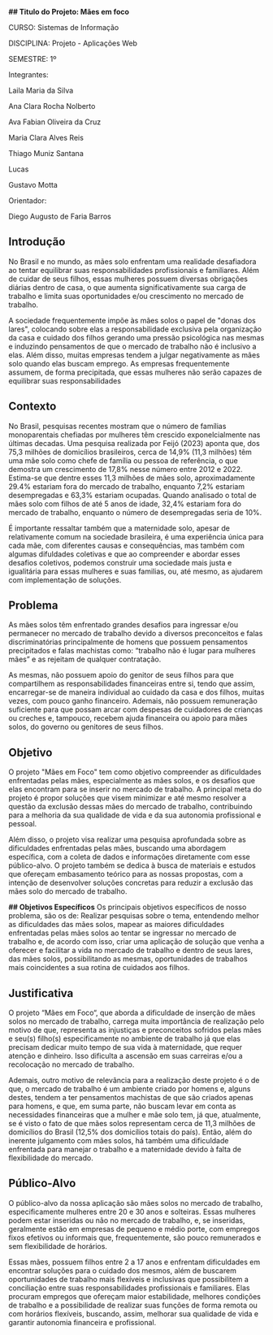 

**## Titulo do Projeto: Mães em foco**

CURSO: Sistemas de Informação  

DISCIPLINA: Projeto - Aplicações Web 

SEMESTRE: 1º 

Integrantes: 

Laila Maria da Silva 

Ana Clara Rocha Nolberto 

Ava Fabian Oliveira da Cruz 

Maria Clara Alves Reis 

Thiago Muniz Santana 

Lucas  

Gustavo Motta

 

Orientador: 

Diego Augusto de Faria Barros 

 

## Introdução

No Brasil e no mundo, as mães solo enfrentam uma realidade desafiadora ao tentar equilibrar suas responsabilidades profissionais e familiares. Além de cuidar de seus filhos, essas mulheres possuem diversas obrigações diárias dentro de casa, o que aumenta significativamente sua carga de trabalho e limita suas oportunidades e/ou crescimento no mercado de trabalho. 

A sociedade frequentemente impõe às mães solos o papel de "donas dos lares", colocando sobre elas a responsabilidade exclusiva pela organização da casa e cuidado dos filhos gerando uma pressão psicológica nas mesmas e induzindo pensamentos de que o mercado de trabalho não é inclusivo a elas. Além disso, muitas empresas tendem a julgar negativamente as mães solo quando elas buscam emprego. As empresas frequentemente assumem, de forma precipitada, que essas mulheres não serão capazes de equilibrar suas responsabilidades




## Contexto

No Brasil, pesquisas recentes mostram que o número de famílias monoparentais chefiadas por mulheres têm crescido exponelcialmente nas últimas decadas. Uma pesquisa realizada por Feijó (2023) aponta que, dos 75,3 milhões de domicílios brasileiros, cerca de 14,9%  (11,3 milhões) têm uma mãe solo como chefe de família ou pessoa de referência, o que demostra um crescimento de 17,8% nesse número entre 2012 e 2022. Estima-se que dentre esses 11,3 milhões de mães solo, aproximadamente 29.4% estariam fora do mercado de trabalho, enquanto 7,2% estariam desempregadas e 63,3% estariam ocupadas. Quando analisado o total de mães solo com filhos de até 5 anos de idade, 32,4% estariam fora do mercado de trabalho, enquanto o número de desempregadas seria de 10%. 

É importante ressaltar também que a maternidade solo, apesar de relativamente comum na sociedade brasileira, é uma experiência única para cada mãe, com diferentes causas e consequências, mas também com algumas difuldades coletivas e que ao compreender e abordar esses desafios coletivos, podemos construir uma sociedade mais justa e igualitária para essas mulheres e suas familias, ou, até mesmo, as ajudarem com implementação de soluções.


## Problema

 As mães solos têm enfrentado grandes desafios para ingressar e/ou permanecer no mercado de trabalho devido a diversos preconceitos e falas discriminatórias principalmente de homens que possuem pensamentos precipitados e falas machistas como: “trabalho não é lugar para mulheres mães” e as rejeitam de qualquer contratação. 

As mesmas, não possuem apoio do genitor de seus filhos para que compartilhem as responsabilidades financeiras entre si, tendo que assim, encarregar-se de maneira individual ao cuidado da casa e dos filhos, muitas vezes, com pouco ganho financeiro. Ademais, não possuem remuneração suficiente para que possam arcar com despesas de cuidadores de crianças ou creches e, tampouco, recebem ajuda financeira ou apoio para mães solos, do governo ou genitores de seus filhos.



## Objetivo

O projeto "Mães em Foco" tem como objetivo compreender as dificuldades enfrentadas pelas mães, especialmente as mães solos, e os desafios que elas encontram para se inserir no mercado de trabalho. A principal meta do projeto é propor soluções que visem minimizar e até mesmo resolver a questão da exclusão dessas mães do mercado de trabalho, contribuindo para a melhoria da sua qualidade de vida e da sua autonomia profissional e pessoal.

Além disso, o projeto visa realizar uma pesquisa aprofundada sobre as dificuldades enfrentadas pelas mães, buscando uma abordagem específica, com a coleta de dados e informações diretamente com esse público-alvo. O projeto também se dedica à busca de materiais e estudos que ofereçam embasamento teórico para as nossas propostas, com a intenção de desenvolver soluções concretas para reduzir a exclusão das mães solo do mercado de trabalho.

**## Objetivos Específicos**
 Os principais objetivos específicos de nosso problema, são os de:
 Realizar pesquisas sobre o tema, entendendo melhor as dificuldades das mães solos, mapear as maiores dificuldades enfrentadas pelas mães solos ao tentar se ingressar no mercado de trabalho e, de acordo com isso, criar uma aplicação de solução que venha a oferecer e facilitar a vida no mercado de trabalho e dentro de seus lares, das mães solos, possibilitando as mesmas, oportunidades de trabalhos mais coincidentes a sua rotina de cuidados aos filhos.

## Justificativa

O projeto “Mães em Foco“, que aborda a dificuldade de inserção de mães solos no mercado de trabalho, carrega muita importância de realização pelo motivo de que, representa as injustiças e preconceitos sofridos pelas mães e seu(s) filho(s) especificamente no ambiente de trabalho já que elas precisam dedicar muito tempo de sua vida à maternidade, que requer atenção e dinheiro. Isso dificulta a ascensão em suas carreiras e/ou a recolocação no mercado de trabalho.

Ademais, outro motivo de relevância para a realização deste projeto é o de que, o mercado de trabalho é um ambiente criado por homens e, alguns destes, tendem a ter  pensamentos machistas de que são criados apenas para homens, e que, em suma parte, não buscam levar em conta as necessidades financeiras que a mulher e mãe solo tem, já que, atualmente, se é visto o fato de que mães solos representam cerca de 11,3 milhões de domicílios do Brasil (12,5% dos domicílios totais do país). Então, além do inerente julgamento com mães solos, há também uma dificuldade enfrentada para manejar o trabalho e a maternidade devido à falta de flexibilidade do mercado.


## Público-Alvo

O público-alvo da nossa aplicação são mães solos no mercado de trabalho, especificamente mulheres entre 20 e 30 anos e solteiras. Essas mulheres podem estar inseridas ou não no mercado de trabalho, e, se inseridas, geralmente estão em empresas de pequeno e médio porte, com empregos fixos efetivos ou informais que, frequentemente, são pouco remunerados e sem flexibilidade de horários. 

Essas mães, possuem filhos entre 2 a 17 anos e enfrentam dificuldades em encontrar soluções para o cuidado dos mesmos, além de buscarem oportunidades de trabalho mais flexíveis e inclusivas que possibilitem a conciliação entre suas responsabilidades profissionais e familiares. Elas procuram empregos que ofereçam maior estabilidade, melhores condições de trabalho e a possibilidade de realizar suas funções de forma remota ou com horários flexíveis, buscando, assim, melhorar sua qualidade de vida e garantir autonomia financeira e profissional.


